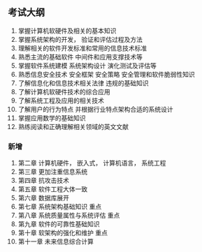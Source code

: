 ## 考试大纲
1. 掌握计算机软硬件及相关的基本知识
2. 掌握系统架构的开发， 验证和评估过程及方法
3. 理解相关的软件开发标准和常用的信息技术标准
4. 熟悉主流的基础软件 中间件和应用支撑技术等
5. 掌握软件系统建模 系统架构设计 演化测试及评估等
6. 熟悉信息安全技术 安全框架 安全策略 安全管理和软件脆弱性知识
7. 了解信息化和信息技术相关法律 违规的基础知识
8. 了解计算机软硬件技术的综合应用
9. 了解系统工程及应用的相关技术
10. 了解用户的行为特点 并根据行业特点架构合适的系统设计
11. 掌握应用数学的基础知识
12. 熟练阅读和正确理解相关领域的英文文献

### 新增
1. 第二章 计算机硬件， 嵌入式， 计算机语言， 系统工程
2. 第三章 更加注重信息系统
3. 第四章 抗攻击技术
4. 第五章 软件工程大体一致
5. 第六章 数据库展开
6. 第七章 系统架构基础知识 重点
7. 第八章 系统质量属性与系统评估 重点
8. 第九章 软件的可靠性基础知识
9. 第十章 软架构的强化和维护 重点
10. 第十一章 未来信息综合计算
